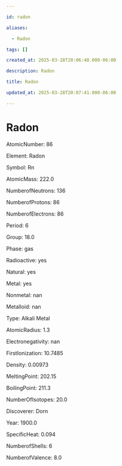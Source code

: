 ```yaml
---

id: radon

aliases:

  - Radon

tags: []

created_at: 2025-03-28T20:06:48.000-06:00

description: Radon

title: Radon

updated_at: 2025-03-28T20:07:41.000-06:00

---
```




# Radon

AtomicNumber: 86

Element: Radon

Symbol: Rn

AtomicMass: 222.0

NumberofNeutrons: 136

NumberofProtons: 86

NumberofElectrons: 86

Period: 6

Group: 18.0

Phase: gas

Radioactive: yes

Natural: yes

Metal: yes

Nonmetal: nan

Metalloid: nan

Type: Alkali Metal

AtomicRadius: 1.3

Electronegativity: nan

FirstIonization: 10.7485

Density: 0.00973

MeltingPoint: 202.15

BoilingPoint: 211.3

NumberOfIsotopes: 20.0

Discoverer: Dorn

Year: 1900.0

SpecificHeat: 0.094

NumberofShells: 6

NumberofValence: 8.0

